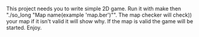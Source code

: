 This project needs you to write simple 2D game. Run it with make then "./so_long "Map name(example 'map.ber')"". The map checker will check)) your map if it isn't valid it will show why.
If the map is valid the game will be started. Enjoy.
